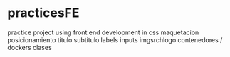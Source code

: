 # practicesFE
practice project using front end development in css
maquetacion
posicionamiento
titulo
subtitulo
labels
inputs
imgsrchlogo
contenedores / dockers
clases

